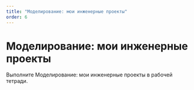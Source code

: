 ```yaml
---
title: "Моделирование: мои инженерные проекты"
order: 6
---
```


# Моделирование: мои инженерные проекты

Выполните Моделирование: мои инженерные проекты в рабочей тетради.